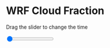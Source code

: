 <h1>WRF  Cloud Fraction </h1>
<p>Drag the slider to change the time</p>

<div class="slidecontainer">
<input oninput='setImage(this)' class="slider" type="range" min="0" max="11" value="0" step="1" />
<img id='img'/>
</div>

<script>
var img = document.getElementById('img');
var img_array = ['/assets/images/wrf/cf_wrfout_d01_2020-05-09_12:00:00.png',
'/assets/images/wrf/cf_wrfout_d01_2020-05-09_13:00:00.png',
'/assets/images/wrf/cf_wrfout_d01_2020-05-09_14:00:00.png',
'/assets/images/wrf/cf_wrfout_d01_2020-05-09_15:00:00.png',
'/assets/images/wrf/cf_wrfout_d01_2020-05-09_16:00:00.png',
'/assets/images/wrf/cf_wrfout_d01_2020-05-09_17:00:00.png',
'/assets/images/wrf/cf_wrfout_d01_2020-05-09_18:00:00.png',
'/assets/images/wrf/cf_wrfout_d01_2020-05-09_19:00:00.png',
'/assets/images/wrf/cf_wrfout_d01_2020-05-09_20:00:00.png',
'/assets/images/wrf/cf_wrfout_d01_2020-05-09_21:00:00.png',
'/assets/images/wrf/cf_wrfout_d01_2020-05-09_22:00:00.png',];
function setImage(obj)
{
        var value = obj.value;
        img.src = img_array[value];

}
</script>
